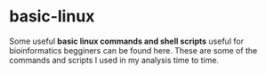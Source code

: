 # basic-linux
Some useful **basic linux commands and shell scripts** useful for bioinformatics begginers can be found here. These are some of the commands and scripts I used in my analysis time to time.
